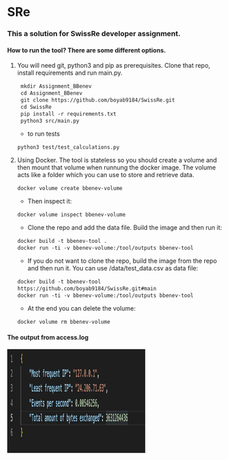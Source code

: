 # SRe

### This a solution for SwissRe developer assignment.
#### How to run the tool? There are some different options.

1. You will need git, python3 and pip as prerequisites. Clone that repo, install requirements and run main.py.
   ```
    mkdir Assignment_BBenev
    cd Assignment_BBenev
    git clone https://github.com/boyab9184/SwissRe.git
    cd SwissRe
    pip install -r requirements.txt
    python3 src/main.py
   ``` 
    * to run tests
   ```
   python3 test/test_calculations.py
   ```

2. Using Docker. The tool is stateless so you should create a volume and then mount that volume when runnung the docker image. The volume acts like a folder which you can use to store and retrieve data.
   
   ```
   docker volume create bbenev-volume
   ```

   * Then inspect it:

   ```
   docker volume inspect bbenev-volume
   ```

   * Clone the repo and add the data file. Build the image and then run it:

   ```
   docker build -t bbenev-tool .
   docker run -ti -v bbenev-volume:/tool/outputs bbenev-tool
   ```

   * If you do not want to clone the repo, build the image from the repo and then run it.  You can use /data/test_data.csv as data file:

   ```
   docker build -t bbenev-tool https://github.com/boyab9184/SwissRe.git#main
   docker run -ti -v bbenev-volume:/tool/outputs bbenev-tool
   ```

   *  At the end you can delete the volume:

   ```
   docker volume rm bbenev-volume
   ```
   
#### The output from access.log



<img alt="Alt text" height="240" src="access.jpg" width="320"/>
